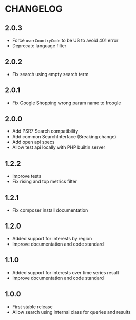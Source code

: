 # CHANGELOG

## 2.0.3

- Force `userCountryCode` to be US to avoid 401 error
- Deprecate language filter

## 2.0.2

- Fix search using empty search term

## 2.0.1

- Fix Google Shopping wrong param name to froogle

## 2.0.0

- Add PSR7 Search compatibility
- Add common SearchInterface (Breaking change)
- Add open api specs
- Allow test api locally with PHP builtin server

## 1.2.2

- Improve tests
- Fix rising and top metrics filter

## 1.2.1

- Fix composer install documentation

## 1.2.0

- Added support for interests by region
- Improve documentation and code standard

## 1.1.0

- Added support for interests over time series result
- Improve documentation and code standard

## 1.0.0

- First stable release
- Allow search using internal class for queries and results